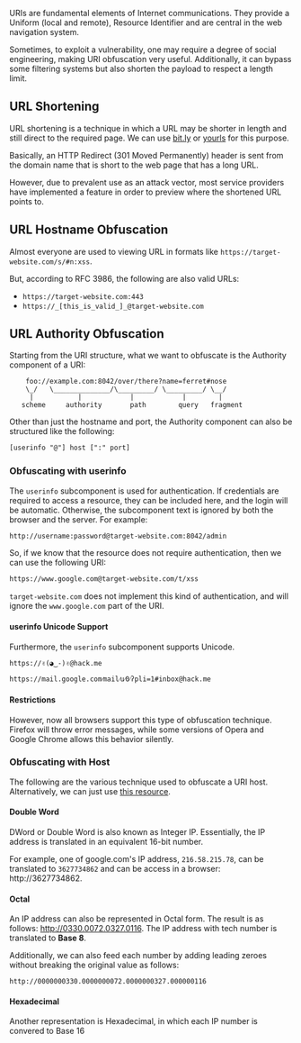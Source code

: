 URIs are fundamental elements of Internet communications. They provide a Uniform (local and remote), Resource Identifier
and are central in the web navigation system.

Sometimes, to exploit a vulnerability, one may require a degree of social engineering, making URI obfuscation very useful. Additionally, it can bypass some filtering systems but also shorten the payload to respect a length limit.
## URL Shortening
URL shortening is a technique in which a URL may be shorter in length and still direct to the required page. We can use [bit.ly](https://bitly.com/) or [yourls](https://yourls.org/) for this purpose.

Basically, an HTTP Redirect (301 Moved Permanently) header is sent from the domain name that is short to the web page that has a long URL.

However, due to prevalent use as an attack vector, most service providers have implemented a feature in order to preview where the shortened URL points to.
## URL Hostname Obfuscation
Almost everyone are used to viewing URL in formats like `https://target-website.com/s/#n:xss`.

But, according to RFC 3986, the following are also valid URLs:
- `https://target-website.com:443`
- `https://_[this_is_valid_]_@target-website.com`
## URL Authority Obfuscation
Starting from the URI structure, what we want to obfuscate is the Authority component of a URI:
```
    foo://example.com:8042/over/there?name=ferret#nose
    \_/   \______________/\_________/ \_________/ \__/
     |           |            |            |        |
   scheme     authority       path        query   fragment
```

Other than just the hostname and port, the Authority component can also be structured like the following:
```txt
[userinfo "@"] host [":" port]
```
### Obfuscating with userinfo
The `userinfo` subcomponent is used for authentication. If credentials are required to access a resource, they can be included here, and the login will be automatic. Otherwise, the subcomponent text is ignored by both the browser and the server. For example:
```txt
http://username:password@target-website.com:8042/admin
```

So, if we know that the resource does not require authentication, then we can use the following URI:
```txt
https://www.google.com@target-website.com/t/xss
```

`target-website.com` does not implement this kind of authentication, and will ignore the `www.google.com` part of the URI.
#### userinfo Unicode Support
Furthermore, the `userinfo` subcomponent supports Unicode.
```txt
https://✌(◕‿-)✌@hack.me
```
```txt
https://mail.google.com⁄mail⁄u⁄0⁄ʔpli=1#inbox@hack.me
```
#### Restrictions
However, now all browsers support this type of obfuscation technique. Firefox will throw error messages, while some versions of Opera and Google Chrome allows this behavior silently.
### Obfuscating with Host
The following are the various technique used to obfuscate a URI host. Alternatively, we can just use [this resource](https://www.silisoftware.com/tools/ipconverter.php).
#### Double Word
DWord or Double Word is also known as Integer IP. Essentially, the IP address is translated in an equivalent 16-bit number.

For example, one of google.com's IP address, `216.58.215.78`, can be translated to `3627734862` and can be access in a browser: http://3627734862.
#### Octal
An IP address can also be represented in Octal form. The result is as follows: http://0330.0072.0327.0116. The IP address with tech number is translated to **Base 8**.

Additionally, we can also feed each number by adding leading zeroes without breaking the original value as follows:
```
http://0000000330.0000000072.0000000327.000000116
```
#### Hexadecimal
Another representation is Hexadecimal, in which each IP number is convered to Base 16